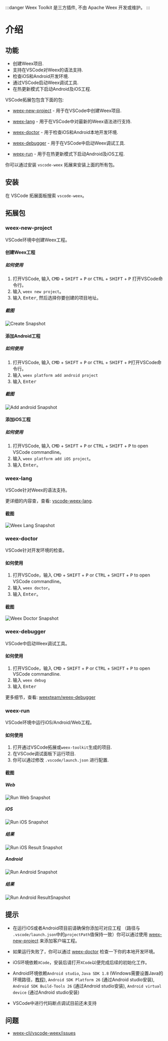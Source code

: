 :::danger
Weex Toolkit 是三方插件, 不由 Apache Weex 开发或维护。
:::

# 介绍

## 功能

- 创建Weex项目.
- 支持在VSCode对Weex的语法支持.
- 检查iOS和Android开发环境.
- 通过VSCode启动Weex调试工具.
- 在热更新模式下启动Android及iOS工程.

VSCode拓展包包含下面的包:

- [weex-new-project](#weex-new-project) - 用于在VSCode中创建Weex项目.

- [weex-lang](#weex-lang) - 用于在VSCode中对最新的Weex语法进行支持.

- [weex-doctor](#weex-doctor) - 用于检查iOS和Android本地开发环境.

- [weex-debugger](#weex-debugger) - 用于在VSCode中启动Weex调试工具.

- [weex-run](#weex-run) - 用于在热更新模式下启动Android及iOS工程.

你可以通过安装 `vscode-weex` 拓展来安装上面的所有包。

## 安装

在 VSCode 拓展面板搜索 `vscode-weex`。

## 拓展包

### weex-new-project

VSCode环境中创建Weex工程。

#### 创建Weex工程

##### 如何使用

1. 打开VSCode, 输入 <kbd>CMD</kbd> + <kbd>SHIFT</kbd> + <kbd>P</kbd> or <kbd>CTRL</kbd> + <kbd>SHIFT</kbd> + <kbd>P</kbd> 打开VSCode命令行。
2. 输入 `weex new project`。
3. 输入 <kbd>Enter</kbd>, 然后选择你要创建的项目地址。

##### 截图

![Create Snapshot](https://raw.githubusercontent.com/weex-cli/vscode-weex/master/asset/new.project.gif)

#### 添加Android工程

##### 如何使用

1. 打开VSCode, 输入 <kbd>CMD</kbd> + <kbd>SHIFT</kbd> + <kbd>P</kbd> or <kbd>CTRL</kbd> + <kbd>SHIFT</kbd> + <kbd>P</kbd>打开VSCode命令行。
2. 输入 `weex platform add android project`
3. 输入 <kbd>Enter</kbd>

##### 截图

![Add android Snapshot](https://raw.githubusercontent.com/weex-cli/vscode-weex/master/asset/new.android.gif)

#### 添加iOS工程

##### 如何使用

1. 打开VSCode, 输入  <kbd>CMD</kbd> + <kbd>SHIFT</kbd> + <kbd>P</kbd> or <kbd>CTRL</kbd> + <kbd>SHIFT</kbd> + <kbd>P</kbd> to open VSCode commandline。
2. 输入 `weex platform add iOS project`。
3. 输入 <kbd>Enter</kbd>。


### weex-lang

VSCode针对Weex的语法支持。

更详细的内容查，查看: [vscode-weex-lang](https://github.com/weex-cli/vscode-weex-lang).

#### 截图

![Weex Lang Snapshot](https://raw.githubusercontent.com/weex-cli/vscode-weex/master/asset/weex.lang.gif)

### weex-doctor

VSCode针对开发环境的检查。

#### 如何使用

1. 打开VSCode，输入 <kbd>CMD</kbd> + <kbd>SHIFT</kbd> + <kbd>P</kbd> or <kbd>CTRL</kbd> + <kbd>SHIFT</kbd> + <kbd>P</kbd> to open VSCode commandline。
2. 输入 `weex doctor`。
3. 输入 <kbd>Enter</kbd>。

#### 截图

![Weex Doctor Snapshot](https://raw.githubusercontent.com/weex-cli/vscode-weex/master/asset/weex.doctor.gif)

### weex-debugger

VSCode中启动Weex调试工具。

#### 如何使用

1. 打开VSCode，输入 <kbd>CMD</kbd> + <kbd>SHIFT</kbd> + <kbd>P</kbd> or <kbd>CTRL</kbd> + <kbd>SHIFT</kbd> + <kbd>P</kbd> to open VSCode commandline.
2. 输入 `weex debug`
3. 输入 <kbd>Enter</kbd>

更多细节，查看: [weexteam/weex-debugger](https://github.com/weexteam/weex-debugger)

### weex-run

VSCode环境中运行iOS/Android/Web工程。

#### 如何使用

1. 打开通过VSCode拓展或`weex-toolkit`生成的项目.
2. 在VSCode调试面板下运行项目.
3. 你可以通过修改 `.vscode/launch.json` 进行配置.

#### 截图


#####  Web

![Run Web Snapshot](https://raw.githubusercontent.com/weex-cli/vscode-weex/master/asset/run.web.gif)

##### iOS

![Run iOS Snapshot](https://raw.githubusercontent.com/weex-cli/vscode-weex/master/asset/run.ios.gif)

##### 结果

![Run iOS Result Snapshot](https://raw.githubusercontent.com/weex-cli/vscode-weex/master/asset/run.ios.result.gif)

##### Android

![Run Android Snapshot](https://raw.githubusercontent.com/weex-cli/vscode-weex/master/asset/run.android.gif)

##### 结果

![Run Android ResultSnapshot](https://raw.githubusercontent.com/weex-cli/vscode-weex/master/asset/run.android.result.gif)


## 提示

* 在运行iOS或者Android项目前请确保你添加可对应工程 （路径与 `.vscode/launch.json`中的`projectPath`值保持一致）你可以通过使用 [weex-new-project](#weex-new-project) 来添加客户端工程。

* 如果运行失败了，你可以通过 [weex-doctor](#weex-doctor) 检查一下你的本地开发环境。

* iOS环境依赖`XCode`，安装后请打开`XCode`以便完成后续的初始化工作。

* Android环境依赖`Android studio`, `Java SDK 1.8` (Windows需要设置Java的环境路径，[教程](https://developer.android.com/studio/install?hl=zh-cn)), `Android SDK Platform 26` (通过Android studio安装), `Android SDK Build-Tools 26` (通过Android studio安装), `Android virtual device` (通过Android studio安装)

* VSCode中进行代码断点调试目前还未支持

## 问题

- [weex-cli/vscode-weex/issues](https://github.com/weex-cli/vscode-weex/issues)
